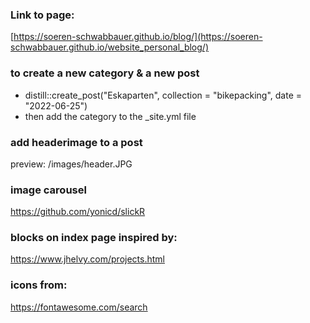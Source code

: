 ### Link to page:
[https://soeren-schwabbauer.github.io/blog/](https://soeren-schwabbauer.github.io/website_personal_blog/)

### to create a new category & a new post
- distill::create_post("Eskaparten", collection = "bikepacking", date = "2022-06-25")
- then add the category to the _site.yml file

### add headerimage to a post
preview: /images/header.JPG


### image carousel
https://github.com/yonicd/slickR


### blocks on index page inspired by: 
https://www.jhelvy.com/projects.html

### icons from:
https://fontawesome.com/search
